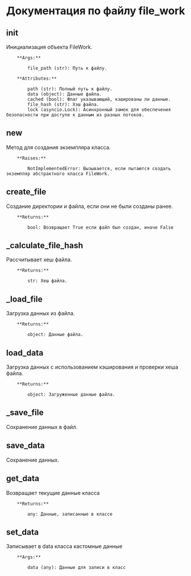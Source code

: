 # Документация по файлу file_work

## __init__
Инициализация объекта FileWork.

        **Args:**

            file_path (str): Путь к файлу.

        **Attributes:**

            path (str): Полный путь к файлу.
            data (object): Данные файла.
            cached (bool): Флаг указывающий, кэшированы ли данные.
            file_hash (str): Хэш файла.
            lock (asyncio.Lock): Асинхронный замок для обеспечения безопасности при доступе к данным из разных потоков.

## __new__
Метод для создания экземпляра класса.

        **Raises:**

            NotImplementedError: Вызывается, если пытаются создать экземпляр абстрактного класса FileWork.

## create_file
Создание директории и файла, если они не были созданы ранее.
        
        **Returns:**

            bool: Возвращает True если файл был создан, иначе False

## _calculate_file_hash
Рассчитывает хеш файла.

        **Returns:**

            str: Хеш файла.

## _load_file
Загрузка данных из файла.

        **Returns:**

            object: Данные файла.

## load_data
Загрузка данных с использованием кэширования и проверки хеша файла.

        **Returns:**

            object: Загруженные данные файла.

## _save_file
Сохранение данных в файл.

## save_data
Сохранение данных.

## get_data
Возвращает текущие данные класса
        
        **Returns:**

            any: Данные, записанные в классе

## set_data
Записывает в data класса кастомные данные

        **Args:**

            data (any): Данные для записи в класс

